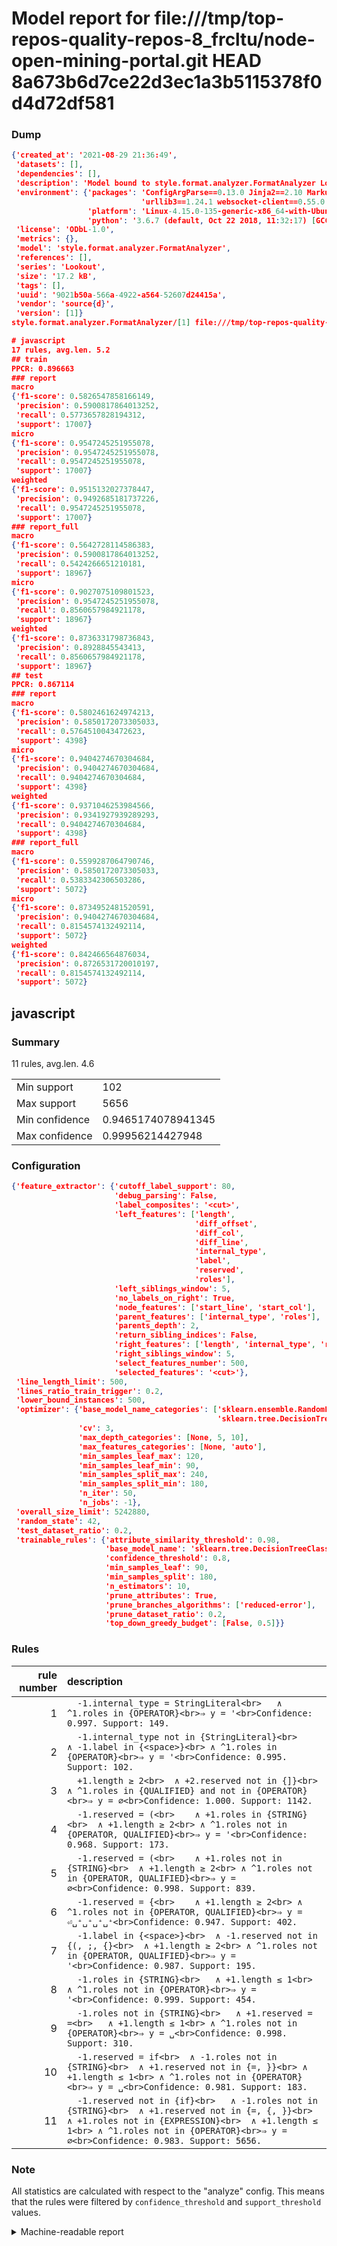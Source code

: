 # Model report for file:///tmp/top-repos-quality-repos-8_frcltu/node-open-mining-portal.git HEAD 8a673b6d7ce22d3ec1a3b5115378f0d4d72df581

### Dump

```json
{'created_at': '2021-08-29 21:36:49',
 'datasets': [],
 'dependencies': [],
 'description': 'Model bound to style.format.analyzer.FormatAnalyzer Lookout analyzer.',
 'environment': {'packages': 'ConfigArgParse==0.13.0 Jinja2==2.10 MarkupSafe==1.1.1 PyStemmer==1.3.0 PyYAML==5.1 Pympler==0.5 SQLAlchemy==1.2.10 SQLAlchemy-Utils==0.33.3 asdf==2.3.2 bblfsh==2.12.7 boto==2.49.0 boto3==1.9.130 botocore==1.12.130 cachetools==2.0.1 certifi==2019.3.9 chardet==3.0.4 clint==0.5.1 docker==3.7.0 docker-pycreds==0.4.0 dulwich==0.19.11 grpcio==1.19.0 grpcio-tools==1.19.0 humanfriendly==4.16.1 humanize==0.5.1 idna==2.8 jmespath==0.9.4 jsonschema==2.6.0 lookout-sdk==0.4.1 lookout-sdk-ml==0.19.0 lookout-style==0.2.0 lz4==2.1.6 modelforge==0.12.1 numpy==1.16.2 packaging==19.0 pandas==0.22.0 pip==19.0.3 protobuf==3.7.0 psycopg2-binary==2.7.5 pygtrie==2.3 pyparsing==2.3.1 python-dateutil==2.8.0 python-igraph==0.7.1.post6 pytz==2019.1 requests==2.21.0 requirements-parser==0.2.0 scikit-learn==0.20.1 scikit-optimize==0.5.2 scipy==1.2.1 semantic-version==2.6.0 setuptools==40.8.0 six==1.12.0 smart-open==1.8.1 sourced-ml==0.8.2 spdx==2.5.0 stringcase==1.2.0 tabulate==0.8.2 tqdm==4.31.1 '
                             'urllib3==1.24.1 websocket-client==0.55.0 xxhash==1.3.0',
                 'platform': 'Linux-4.15.0-135-generic-x86_64-with-Ubuntu-18.04-bionic',
                 'python': '3.6.7 (default, Oct 22 2018, 11:32:17) [GCC 8.2.0]'},
 'license': 'ODbL-1.0',
 'metrics': {},
 'model': 'style.format.analyzer.FormatAnalyzer',
 'references': [],
 'series': 'Lookout',
 'size': '17.2 kB',
 'tags': [],
 'uuid': '9021b50a-566a-4922-a564-52607d24415a',
 'vendor': 'source{d}',
 'version': [1]}
style.format.analyzer.FormatAnalyzer/[1] file:///tmp/top-repos-quality-repos-8_frcltu/node-open-mining-portal.git 8a673b6d7ce22d3ec1a3b5115378f0d4d72df581

# javascript
17 rules, avg.len. 5.2
## train
PPCR: 0.896663
### report
macro
{'f1-score': 0.5826547858166149,
 'precision': 0.5900817864013252,
 'recall': 0.5773657828194312,
 'support': 17007}
micro
{'f1-score': 0.9547245251955078,
 'precision': 0.9547245251955078,
 'recall': 0.9547245251955078,
 'support': 17007}
weighted
{'f1-score': 0.9515132027378447,
 'precision': 0.9492685181737226,
 'recall': 0.9547245251955078,
 'support': 17007}
### report_full
macro
{'f1-score': 0.5642728114586383,
 'precision': 0.5900817864013252,
 'recall': 0.5424266651210181,
 'support': 18967}
micro
{'f1-score': 0.9027075109801523,
 'precision': 0.9547245251955078,
 'recall': 0.8560657984921178,
 'support': 18967}
weighted
{'f1-score': 0.8736331798736843,
 'precision': 0.8928845543413,
 'recall': 0.8560657984921178,
 'support': 18967}
## test
PPCR: 0.867114
### report
macro
{'f1-score': 0.5802461624974213,
 'precision': 0.5850172073305033,
 'recall': 0.5764510043472623,
 'support': 4398}
micro
{'f1-score': 0.9404274670304684,
 'precision': 0.9404274670304684,
 'recall': 0.9404274670304684,
 'support': 4398}
weighted
{'f1-score': 0.9371046253984566,
 'precision': 0.9341927939289293,
 'recall': 0.9404274670304684,
 'support': 4398}
### report_full
macro
{'f1-score': 0.5599287064790746,
 'precision': 0.5850172073305033,
 'recall': 0.5383342306503286,
 'support': 5072}
micro
{'f1-score': 0.8734952481520591,
 'precision': 0.9404274670304684,
 'recall': 0.8154574132492114,
 'support': 5072}
weighted
{'f1-score': 0.842466564876034,
 'precision': 0.8726531720010197,
 'recall': 0.8154574132492114,
 'support': 5072}
```

## javascript
### Summary
11 rules, avg.len. 4.6

| | |
|-|-|
|Min support|102|
|Max support|5656|
|Min confidence|0.9465174078941345|
|Max confidence|0.99956214427948|

### Configuration

```json
{'feature_extractor': {'cutoff_label_support': 80,
                       'debug_parsing': False,
                       'label_composites': '<cut>',
                       'left_features': ['length',
                                         'diff_offset',
                                         'diff_col',
                                         'diff_line',
                                         'internal_type',
                                         'label',
                                         'reserved',
                                         'roles'],
                       'left_siblings_window': 5,
                       'no_labels_on_right': True,
                       'node_features': ['start_line', 'start_col'],
                       'parent_features': ['internal_type', 'roles'],
                       'parents_depth': 2,
                       'return_sibling_indices': False,
                       'right_features': ['length', 'internal_type', 'reserved', 'roles'],
                       'right_siblings_window': 5,
                       'select_features_number': 500,
                       'selected_features': '<cut>'},
 'line_length_limit': 500,
 'lines_ratio_train_trigger': 0.2,
 'lower_bound_instances': 500,
 'optimizer': {'base_model_name_categories': ['sklearn.ensemble.RandomForestClassifier',
                                              'sklearn.tree.DecisionTreeClassifier'],
               'cv': 3,
               'max_depth_categories': [None, 5, 10],
               'max_features_categories': [None, 'auto'],
               'min_samples_leaf_max': 120,
               'min_samples_leaf_min': 90,
               'min_samples_split_max': 240,
               'min_samples_split_min': 180,
               'n_iter': 50,
               'n_jobs': -1},
 'overall_size_limit': 5242880,
 'random_state': 42,
 'test_dataset_ratio': 0.2,
 'trainable_rules': {'attribute_similarity_threshold': 0.98,
                     'base_model_name': 'sklearn.tree.DecisionTreeClassifier',
                     'confidence_threshold': 0.8,
                     'min_samples_leaf': 90,
                     'min_samples_split': 180,
                     'n_estimators': 10,
                     'prune_attributes': True,
                     'prune_branches_algorithms': ['reduced-error'],
                     'prune_dataset_ratio': 0.2,
                     'top_down_greedy_budget': [False, 0.5]}}
```

### Rules

| rule number | description |
|----:|:-----|
| 1 | `  -1.internal_type = StringLiteral<br>	∧ ^1.roles in {OPERATOR}<br>⇒ y = '<br>Confidence: 0.997. Support: 149.` |
| 2 | `  -1.internal_type not in {StringLiteral}<br>	∧ -1.label in {<space>}<br>	∧ ^1.roles in {OPERATOR}<br>⇒ y = '<br>Confidence: 0.995. Support: 102.` |
| 3 | `  +1.length ≥ 2<br>	∧ +2.reserved not in {]}<br>	∧ ^1.roles in {QUALIFIED} and not in {OPERATOR}<br>⇒ y = ∅<br>Confidence: 1.000. Support: 1142.` |
| 4 | `  -1.reserved = (<br>	∧ +1.roles in {STRING}<br>	∧ +1.length ≥ 2<br>	∧ ^1.roles not in {OPERATOR, QUALIFIED}<br>⇒ y = '<br>Confidence: 0.968. Support: 173.` |
| 5 | `  -1.reserved = (<br>	∧ +1.roles not in {STRING}<br>	∧ +1.length ≥ 2<br>	∧ ^1.roles not in {OPERATOR, QUALIFIED}<br>⇒ y = ∅<br>Confidence: 0.998. Support: 839.` |
| 6 | `  -1.reserved = {<br>	∧ +1.length ≥ 2<br>	∧ ^1.roles not in {OPERATOR, QUALIFIED}<br>⇒ y = ⏎␣⁺␣⁺␣⁺␣⁺<br>Confidence: 0.947. Support: 402.` |
| 7 | `  -1.label in {<space>}<br>	∧ -1.reserved not in {(, ;, {}<br>	∧ +1.length ≥ 2<br>	∧ ^1.roles not in {OPERATOR, QUALIFIED}<br>⇒ y = '<br>Confidence: 0.987. Support: 195.` |
| 8 | `  -1.roles in {STRING}<br>	∧ +1.length ≤ 1<br>	∧ ^1.roles not in {OPERATOR}<br>⇒ y = '<br>Confidence: 0.999. Support: 454.` |
| 9 | `  -1.roles not in {STRING}<br>	∧ +1.reserved = =<br>	∧ +1.length ≤ 1<br>	∧ ^1.roles not in {OPERATOR}<br>⇒ y = ␣<br>Confidence: 0.998. Support: 310.` |
| 10 | `  -1.reserved = if<br>	∧ -1.roles not in {STRING}<br>	∧ +1.reserved not in {=, }}<br>	∧ +1.length ≤ 1<br>	∧ ^1.roles not in {OPERATOR}<br>⇒ y = ␣<br>Confidence: 0.981. Support: 183.` |
| 11 | `  -1.reserved not in {if}<br>	∧ -1.roles not in {STRING}<br>	∧ +1.reserved not in {=, {, }}<br>	∧ +1.roles not in {EXPRESSION}<br>	∧ +1.length ≤ 1<br>	∧ ^1.roles not in {OPERATOR}<br>⇒ y = ∅<br>Confidence: 0.983. Support: 5656.` |

### Note
All statistics are calculated with respect to the "analyze" config. This means that the rules were filtered by
`confidence_threshold` and `support_threshold` values.

<details>
    <summary>Machine-readable report</summary>
```json
{"javascript": {"avg_rule_len": 4.636363636363637, "max_conf": 0.99956214427948, "max_support": 5656, "min_conf": 0.9465174078941345, "min_support": 102, "num_rules": 11}}
```
</details>
